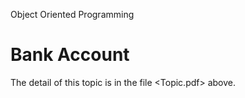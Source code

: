 Object Oriented Programming

# Bank Account

The detail of this topic is in the file <Topic.pdf> above.
